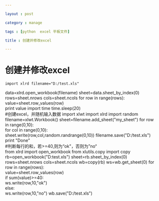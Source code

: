 ```yaml
---

layout : post

category : manage

tags : [python  excel 平板文件]

title : 创建并修改excel

---
```


# 创建并修改excel


    import xlrd filename="D:/test.xls" 
data=xlrd.open_workbook(filename) 
sheet=data.sheet_by_index(0)
 rows=sheet.nrows 
cols=sheet.ncols for row in range(rows): 	
value=sheet.row_values(row) 	
print value import time time.sleep(20)  
    #创建excel，并随机输入数据
 import xlwt import xlrd
 import random
 filename=xlwt.Workbook() 
sheet=filename.add_sheet("my_sheet") 
for row in range(0,10):     
for col in range(0,10):         
sheet.write(row,col,random.randrange(0,10)) filename.save("D:/test.xls") print "Done"  
    #判断每行的和，若>=40,则为“ok"，否则为”no“  
from xlrd import open_workbook 
from xlutils.copy import copy 
rb=open_workbook("D:test.xls") 
sheet=rb.sheet_by_index(0) 
rows=sheet.nrows 
cols=sheet.ncols 
wb=copy(rb) 
ws=wb.get_sheet(0) 
for row in range(rows): 	
value=sheet.row_values(row) 	
if sum(value)>=40: 		
ws.write(row,10,"ok") 	
else: 		
ws.write(row,10,"no") wb.save("D:/test.xls")

